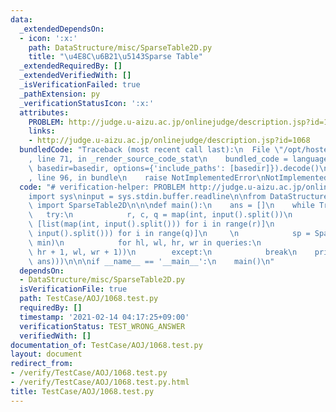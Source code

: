 ```yaml
---
data:
  _extendedDependsOn:
  - icon: ':x:'
    path: DataStructure/misc/SparseTable2D.py
    title: "\u4E8C\u6B21\u5143Sparse Table"
  _extendedRequiredBy: []
  _extendedVerifiedWith: []
  _isVerificationFailed: true
  _pathExtension: py
  _verificationStatusIcon: ':x:'
  attributes:
    PROBLEM: http://judge.u-aizu.ac.jp/onlinejudge/description.jsp?id=1068
    links:
    - http://judge.u-aizu.ac.jp/onlinejudge/description.jsp?id=1068
  bundledCode: "Traceback (most recent call last):\n  File \"/opt/hostedtoolcache/Python/3.9.1/x64/lib/python3.9/site-packages/onlinejudge_verify/documentation/build.py\"\
    , line 71, in _render_source_code_stat\n    bundled_code = language.bundle(stat.path,\
    \ basedir=basedir, options={'include_paths': [basedir]}).decode()\n  File \"/opt/hostedtoolcache/Python/3.9.1/x64/lib/python3.9/site-packages/onlinejudge_verify/languages/python.py\"\
    , line 96, in bundle\n    raise NotImplementedError\nNotImplementedError\n"
  code: "# verification-helper: PROBLEM http://judge.u-aizu.ac.jp/onlinejudge/description.jsp?id=1068\n\
    import sys\ninput = sys.stdin.buffer.readline\n\nfrom DataStructure.misc.SparseTable2D\
    \ import SparseTable2D\n\n\ndef main():\n    ans = []\n    while True:\n     \
    \   try:\n            r, c, q = map(int, input().split())\n            grid =\
    \ [list(map(int, input().split())) for i in range(r)]\n            queries = [list(map(int,\
    \ input().split())) for i in range(q)]\n     \n            sp = SparseTable2D(grid,\
    \ min)\n            for hl, wl, hr, wr in queries:\n                ans.append(sp.fold(hl,\
    \ hr + 1, wl, wr + 1))\n        except:\n            break\n    print('\\n'.join(map(str,\
    \ ans)))\n\n\nif __name__ == '__main__':\n    main()\n"
  dependsOn:
  - DataStructure/misc/SparseTable2D.py
  isVerificationFile: true
  path: TestCase/AOJ/1068.test.py
  requiredBy: []
  timestamp: '2021-02-14 04:17:25+09:00'
  verificationStatus: TEST_WRONG_ANSWER
  verifiedWith: []
documentation_of: TestCase/AOJ/1068.test.py
layout: document
redirect_from:
- /verify/TestCase/AOJ/1068.test.py
- /verify/TestCase/AOJ/1068.test.py.html
title: TestCase/AOJ/1068.test.py
---
```

